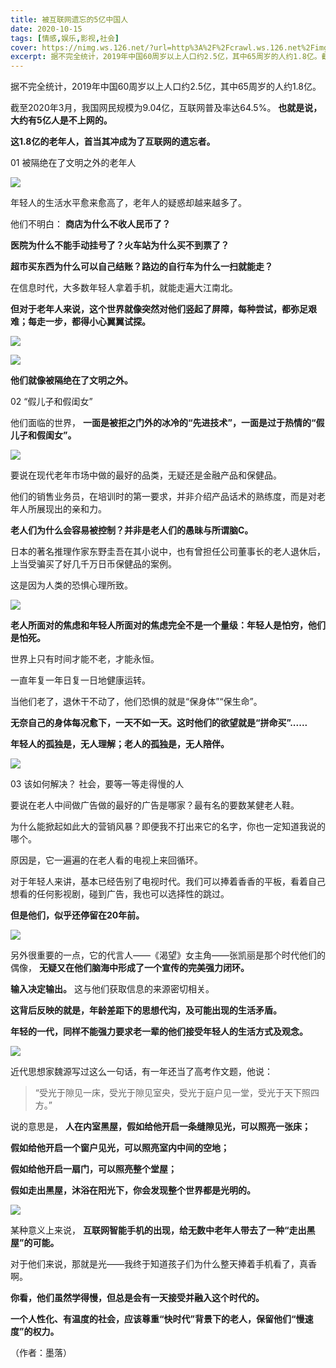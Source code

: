 ```yaml
---
title: 被互联网遗忘的5亿中国人
date: 2020-10-15
tags: [情感,娱乐,影视,社会]
cover: https://nimg.ws.126.net/?url=http%3A%2F%2Fcrawl.ws.126.net%2Fimg%2F0d81931b4cc2c85e4ff5e2a1b02f5c44.jpg&thumbnail=650x2147483647&quality=80&type=jpg
excerpt: 据不完全统计，2019年中国60周岁以上人口约2.5亿，其中65周岁的人约1.8亿。截至2020年3月，我国网民规模为9.04亿，互联网普及率达64.5%。 **也就是说，大约有5亿人是不上网的。****这1.8亿的老年人，首当其冲
---
```

据不完全统计，2019年中国60周岁以上人口约2.5亿，其中65周岁的人约1.8亿。

截至2020年3月，我国网民规模为9.04亿，互联网普及率达64.5%。 **也就是说，大约有5亿人是不上网的。**

**这1.8亿的老年人，首当其冲成为了互联网的遗忘者。**

01 被隔绝在了文明之外的老年人

![](https://nimg.ws.126.net/?url=http%3A%2F%2Fcrawl.ws.126.net%2Fimg%2F0d81931b4cc2c85e4ff5e2a1b02f5c44.jpg&thumbnail=650x2147483647&quality=80&type=jpg)  

年轻人的生活水平愈来愈高了，老年人的疑惑却越来越多了。

他们不明白： **商店为什么不收人民币了？**

**医院为什么不能手动挂号了？火车站为什么买不到票了？**

**超市买东西为什么可以自己结账？路边的自行车为什么一扫就能走？**

在信息时代，大多数年轻人拿着手机，就能走遍大江南北。

**但对于老年人来说，这个世界就像突然对他们竖起了屏障，每种尝试，都弥足艰难；每走一步，都得小心翼翼试探。**

![](https://nimg.ws.126.net/?url=http%3A%2F%2Fcrawl.ws.126.net%2Fimg%2Ff9b87ff38ac14586ed2b619dca1c043f.jpg&thumbnail=650x2147483647&quality=80&type=jpg)  

![](https://nimg.ws.126.net/?url=http%3A%2F%2Fcrawl.ws.126.net%2Fimg%2Fc4e2466dd756b656f3bda6f5a7f4c04a.jpg&thumbnail=650x2147483647&quality=80&type=jpg)  

**他们就像被隔绝在了文明之外。**

02 “假儿子和假闺女”

他们面临的世界， **一面是被拒之门外的冰冷的“先进技术”，一面是过于热情的“假儿子和假闺女”。**

![](https://nimg.ws.126.net/?url=http%3A%2F%2Fcrawl.ws.126.net%2Fimg%2Ff267836f3203b7787319b26e8b7c74cd.jpg&thumbnail=650x2147483647&quality=80&type=jpg)  

要说在现代老年市场中做的最好的品类，无疑还是金融产品和保健品。

他们的销售业务员，在培训时的第一要求，并非介绍产品话术的熟练度，而是对老年人所展现出的亲和力。

**老人们为什么会容易被控制？并非是老人们的愚昧与所谓脑C。**

日本的著名推理作家东野圭吾在其小说中，也有曾担任公司董事长的老人退休后，上当受骗买了好几千万日币保健品的案例。

这是因为人类的恐惧心理所致。  

![](https://nimg.ws.126.net/?url=http%3A%2F%2Fcrawl.ws.126.net%2Fimg%2F223e694faef65bff4d0b1e91d310bfa0.jpg&thumbnail=650x2147483647&quality=80&type=jpg)  

**老人所面对的焦虑和年轻人所面对的焦虑完全不是一个量级：年轻人是怕穷，他们是怕死。**

世界上只有时间才能不老，才能永恒。

一直年复一年日复一日地健康运转。

当他们老了，退休干不动了，他们恐惧的就是“保身体”“保生命”。

**无奈自己的身体每况愈下，一天不如一天。这时他们的欲望就是“拼命买”......**

**年轻人的孤独是，无人理解；老人的孤独是，无人陪伴。**

![](https://nimg.ws.126.net/?url=http%3A%2F%2Fcrawl.ws.126.net%2Fimg%2Fba0d69c1d2e0940e03e920229cc9b865.jpg&thumbnail=650x2147483647&quality=80&type=jpg)  

03 该如何解决？ 社会，要等一等走得慢的人

要说在老人中间做广告做的最好的广告是哪家？最有名的要数某健老人鞋。

为什么能掀起如此大的营销风暴？即便我不打出来它的名字，你也一定知道我说的哪个。

原因是，它一遍遍的在老人看的电视上来回循环。

对于年轻人来讲，基本已经告别了电视时代。我们可以捧着香香的平板，看着自己想看的任何影视剧，碰到广告，我也可以选择性的跳过。

**但是他们，似乎还停留在20年前。**

![](https://nimg.ws.126.net/?url=http%3A%2F%2Fcrawl.ws.126.net%2Fimg%2Ffafe9e8a0f9eebb7f7981f28206dfe79.jpg&thumbnail=650x2147483647&quality=80&type=jpg)  

另外很重要的一点，它的代言人——《渴望》女主角——张凯丽是那个时代他们的偶像， **无疑又在他们脑海中形成了一个宣传的完美强力闭环。**

**输入决定输出。** 这与他们获取信息的来源密切相关。

**这背后反映的就是，年龄差距下的思想代沟，及可能出现的生活矛盾。**

**年轻的一代，同样不能强力要求老一辈的他们接受年轻人的生活方式及观念。**

![](https://nimg.ws.126.net/?url=http%3A%2F%2Fcrawl.ws.126.net%2Fimg%2F053d959a975278296d671669397a0c2c.jpg&thumbnail=650x2147483647&quality=80&type=jpg)  

近代思想家魏源写过这么一句话，有一年还当了高考作文题，他说：  

> “受光于隙见一床，受光于隙见室央，受光于庭户见一堂，受光于天下照四方。”

说的意思是， **人在内室黑屋，假如给他开启一条缝隙见光，可以照亮一张床；**

**假如给他开启一个窗户见光，可以照亮室内中间的空地；**

**假如给他开启一扇门，可以照亮整个堂屋；**

**假如走出黑屋，沐浴在阳光下，你会发现整个世界都是光明的。**

![](https://nimg.ws.126.net/?url=http%3A%2F%2Fcrawl.ws.126.net%2Fimg%2F13753c0b07e133d7f23c8169a5bf5782.jpg&thumbnail=650x2147483647&quality=80&type=jpg)  

某种意义上来说， **互联网智能手机的出现，给无数中老年人带去了一种“走出黑屋”的可能。**

对于他们来说，那就是光——我终于知道孩子们为什么整天捧着手机看了，真香啊。

**你看，他们虽然学得慢，但总是会有一天接受并融入这个时代的。**

**一个人性化、有温度的社会，应该尊重“快时代”背景下的老人，保留他们“慢速度”的权力。**

（作者：墨落）


